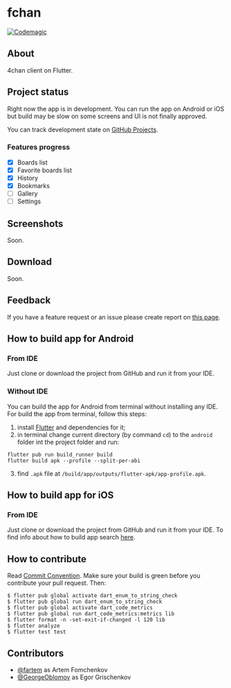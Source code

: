 # fchan

[![Codemagic](https://api.codemagic.io/apps/5f762964afe9c4000f3e41ce/5f762964afe9c4000f3e41cd/status_badge.svg)](https://codemagic.io/apps/5f762964afe9c4000f3e41ce/5f762964afe9c4000f3e41cd/latest_build)

## About

4chan client on Flutter.

## Project status

Right now the app is in development. You can run the app on Android or iOS but build may be slow on some screens and UI
is not finally approved.

You can track development state on [GitHub Projects](https://github.com/fartem/fchan/projects).

### Features progress

* [x] Boards list
* [x] Favorite boards list
* [x] History
* [x] Bookmarks
* [ ] Gallery
* [ ] Settings

## Screenshots

Soon.

## Download

Soon.

## Feedback

If you have a feature request or an issue please create report on [this page](https://github.com/fartem/fchan/issues).

## How to build app for Android

### From IDE

Just clone or download the project from GitHub and run it from your IDE.

### Without IDE

You can build the app for Android from terminal without installing any IDE. For build the app from terminal, follow this
steps:

1. install [Flutter](https://flutter.dev/docs/get-started/install) and dependencies for it;
2. in terminal change current directory (by command `cd`) to the `android` folder int the project folder and run:

```shell
flutter pub run build_runner build
flutter build apk --profile --split-per-abi
```

3. find `.apk` file at `/build/app/outputs/flutter-apk/app-profile.apk`.

## How to build app for iOS

### From IDE

Just clone or download the project from GitHub and run it from your IDE. To find info about how to build app
search [here](https://flutter.dev/docs/get-started/editor).

## How to contribute

Read [Commit Convention](https://github.com/fartem/repository-rules/blob/master/commit-convention/COMMIT_CONVENTION.md).
Make sure your build is green before you contribute your pull request. Then:

```shell
$ flutter pub global activate dart_enum_to_string_check
$ flutter pub global run dart_enum_to_string_check
$ flutter pub global activate dart_code_metrics
$ flutter pub global run dart_code_metrics:metrics lib
$ flutter format -n -set-exit-if-changed -l 120 lib
$ flutter analyze
$ flutter test test
```

## Contributors

* [@fartem](https://github.com/fartem) as Artem Fomchenkov
* [@GeorgeOblomov](https://github.com/GeorgeOblomov) as Egor Grischenkov
